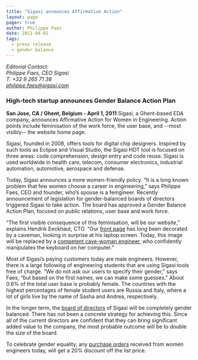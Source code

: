 ```yaml
---
title: "Sigasi announces Affirmative Action"
layout: page 
pager: true
author: Philippe Faes
date: 2011-04-01
tags: 
  - press release
  - gender balance
---
```

<div class="content">
<p><em>Editorial Contact:<br/>Philippe Faes, CEO Sigasi<br/>T: +32 9 265 71 38<br/><a href="mailto:philippe.faes@sigasi.com" class="elf-mailto elf-icon">philippe.faes@sigasi.com</a></em></p><h3>High-tech startup announces Gender Balance Action Plan</h3><p><strong>San Jose, CA / Ghent, Belgium - April 1, 2011</strong> Sigasi, a Ghent-based EDA company, announces Affirmative Action for Women in Engineering. Action points include feminisation of the work force, the user base, and --most visibly-- the website home page. </p><p>Sigasi, founded in 2008, offers tools for digital chip designers. Inspired by such tools as Eclipse and Visual Studio, the Sigasi HDT tool is focused on three areas: code comprehension, design entry and code reuse. Sigasi is used worldwide in health care, telecom, consumer electronics, industrial automation, automotive, aerospace and defense.</p><p>Today, Sigasi announces a more women-friendly policy. &#8220;It is a long known problem that few women choose a career in engineering,&#8221; says Philippe Faes, CEO and founder, who&#8217;s spouse is a femgineer. Recently announcement of legislation for gender-balanced boards of directors triggered Sigasi to take action. The board has approved a Gender Balance Action Plan, focused on public relations, user base and work force.</p><p>&#8220;The first visible consequence of this feminisation, will be our website,&#8221; explains Hendrik Eeckhaut, CTO. &#8220;Our <a href="http://www.sigasi.com/front_c">front page</a> has long been decorated by a caveman, looking in surprise at his laptop screen. Today, this image will be replaced by a <a href="http://www.sigasi.com/front_e">competent cave-woman engineer</a>, who confidently manipulates the keyboard on her computer.&#8221; </p><p>Most of Sigasi&#8217;s paying customers today are male engineers. However, there is a large following of engineering students that are using Sigasi tools free of charge. &#8220;We do not ask our users to specify their gender,&#8221; says Faes, &#8220;but based on the first names, we can make some guesses.&#8221; About 0.6% of the total user base is probably female. The countries with the highest percentages of female student users are Russia and Italy, where a lot of girls live by the name of Sasha and Andrea, respectively.</p><p>In the longer term, the <a href="/team">board of directors</a> of Sigasi will be completely gender balanced. There has not been a concrete strategy for achieving this. Since all of the current directors are confident that they can bring significant added value to the company, the most probable outcome will be to double the size of the board.</p><p>To celebrate gender equality, any <a href="/buy-now">purchase orders</a> received from women engineers today, will get a 20% discount off the list price.</p>  </div>

